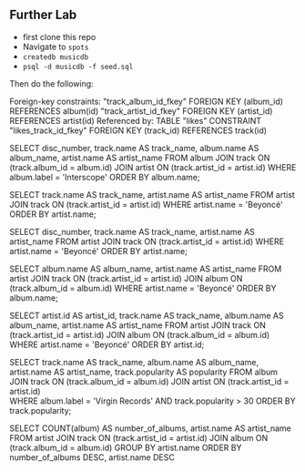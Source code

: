 ## Further Lab

- first clone this repo
- Navigate to `spots`
-  `createdb musicdb`
- `psql -d musicdb -f seed.sql`

Then do the following:



<!-- - Identify all relations/constraints on the track table, are there any others? -->

Foreign-key constraints:
    "track_album_id_fkey" FOREIGN KEY (album_id) REFERENCES album(id)
    "track_artist_id_fkey" FOREIGN KEY (artist_id) REFERENCES artist(id)
Referenced by:
    TABLE "likes" CONSTRAINT "likes_track_id_fkey" FOREIGN KEY (track_id) REFERENCES track(id)



<!-- - Find all songs released on albums from the `Interscope` label -->

SELECT disc_number, track.name AS track_name, album.name AS album_name, artist.name AS artist_name
FROM album 
JOIN track ON (track.album_id = album.id) 
JOIN artist ON (track.artist_id = artist.id) 
WHERE album.label = 'Interscope' 
ORDER BY album.name;



<!-- - Find all of Beyoncé's tracks -->

SELECT track.name AS track_name, artist.name AS artist_name
FROM artist
JOIN track ON (track.artist_id = artist.id)
WHERE artist.name = 'Beyoncé'
ORDER BY artist.name;



<!-- - Find all of the disc numbers only for Beyonce's tracks -->

SELECT disc_number, track.name AS track_name, artist.name AS artist_name
FROM artist
JOIN track ON (track.artist_id = artist.id)
WHERE artist.name = 'Beyoncé'
ORDER BY artist.name;



<!-- - Find all of the names of Beyoncé's albums -->

SELECT album.name AS album_name, artist.name AS artist_name
FROM artist
JOIN track ON (track.artist_id = artist.id) 
JOIN album ON (track.album_id = album.id)
WHERE artist.name = 'Beyoncé'
ORDER BY album.name;


<!-- - Find all of the album names, track names, and artist id associated with Beyoncé -->

SELECT artist.id AS artist_id, track.name AS track_name, album.name AS album_name, artist.name AS artist_name
FROM artist
JOIN track ON (track.artist_id = artist.id) 
JOIN album ON (track.album_id = album.id)
WHERE artist.name = 'Beyoncé'
ORDER BY artist.id;



<!-- - Find all songs released on `Virgin Records` that have a `popularity` score > 30 -->

SELECT track.name AS track_name, album.name AS album_name, artist.name AS artist_name, track.popularity AS popularity
FROM album 
JOIN track ON (track.album_id = album.id) 
JOIN artist ON (track.artist_id = artist.id)  
WHERE album.label = 'Virgin Records' AND track.popularity > 30
ORDER BY track.popularity;



<!-- - Find the artist who has released tracks on the most albums
    Hint: The last few may need more than one `join` clause each -->

SELECT COUNT(album) AS number_of_albums, artist.name AS artist_name
FROM artist
JOIN track ON (track.artist_id = artist.id) 
JOIN album ON (track.album_id = album.id)
GROUP BY artist.name
ORDER BY number_of_albums DESC, artist.name DESC








